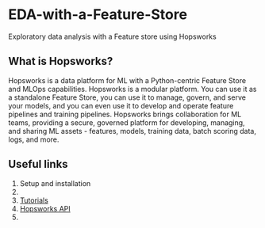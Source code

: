 # EDA-with-a-Feature-Store
Exploratory data analysis with a Feature store using Hopsworks

## What is Hopsworks?
Hopsworks is a data platform for ML with a Python-centric Feature Store and MLOps capabilities. Hopsworks is a modular platform. You can use it as a standalone Feature Store, you can use it to manage, govern, and serve your models, and you can even use it to develop and operate feature pipelines and training pipelines. Hopsworks brings collaboration for ML teams, providing a secure, governed platform for developing, managing, and sharing ML assets - features, models, training data, batch scoring data, logs, and more.


## Useful links 
1. Setup and installation
2. 
3. [Tutorials]([url](https://docs.hopsworks.ai/3.2/tutorials/)https://docs.hopsworks.ai/3.2/tutorials/)
4. [Hopsworks API]([url](https://docs.hopsworks.ai/hopsworks-api/3.2/generated/api/login/)https://docs.hopsworks.ai/hopsworks-api/3.2/generated/api/login/)
5. 



